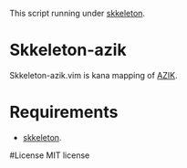This script running under [skkeleton](https://github.com/vim-skk/skkeleton).

# Skkeleton-azik

Skkeleton-azik.vim is kana mapping of [AZIK](http://hp.vector.co.jp/authors/VA002116/azik/azikinfo.htm).

# Requirements
* [skkeleton](https://github.com/vim-skk/skkeleton).

#License
MIT license
